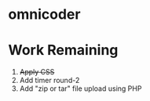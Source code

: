 # omnicoder

<h1>Work Remaining</h1>
<ol>
  <li><del> Apply CSS </del></li>
  <li> Add timer round-2</li>
  <li> Add "zip or tar" file upload using PHP</li>
</ol>

